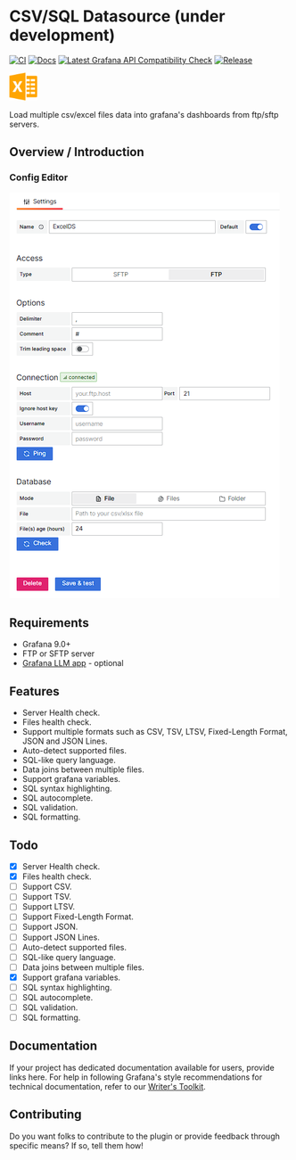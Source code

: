 <!-- This README file is going to be the one displayed on the Grafana.com website for your plugin. Uncomment and replace the content here before publishing.

Remove any remaining comments before publishing as these may be displayed on Grafana.com -->
# CSV/SQL Datasource (under development)

[![CI](https://github.com/Bujupah/bujupah-excel-datasource/actions/workflows/ci.yml/badge.svg)](https://github.com/Bujupah/bujupah-excel-datasource/actions/workflows/ci.yml)
[![Docs](https://github.com/Bujupah/bujupah-excel-datasource/actions/workflows/jekyll-gh-pages.yml/badge.svg)](https://github.com/Bujupah/bujupah-excel-datasource/actions/workflows/jekyll-gh-pages.yml)
[![Latest Grafana API Compatibility Check](https://github.com/Bujupah/bujupah-excel-datasource/actions/workflows/is-compatible.yml/badge.svg)](https://github.com/Bujupah/bujupah-excel-datasource/actions/workflows/is-compatible.yml)
[![Release](https://github.com/Bujupah/bujupah-excel-datasource/actions/workflows/release.yml/badge.svg)](https://github.com/Bujupah/bujupah-excel-datasource/actions/workflows/release.yml)

<img src="src/img/logo.png" width=50 alt="Excel Datasource Logo"/>

Load multiple csv/excel files data into grafana's dashboards from ftp/sftp servers.

## Overview / Introduction

### Config Editor

![Config Editor](src/img/config_editor.png)

## Requirements

- Grafana 9.0+
- FTP or SFTP server
- [Grafana LLM app](https://github.com/grafana/grafana-llm-app) - optional

## Features

- Server Health check.
- Files health check.
- Support multiple formats such as CSV, TSV, LTSV, Fixed-Length Format, JSON and JSON Lines.
- Auto-detect supported files.
- SQL-like query language.
- Data joins between multiple files.
- Support grafana variables.
- SQL syntax highlighting.
- SQL autocomplete.
- SQL validation.
- SQL formatting.

## Todo

- [x] Server Health check.
- [x] Files health check.
- [ ] Support CSV.
- [ ] Support TSV.
- [ ] Support LTSV.
- [ ] Support Fixed-Length Format.
- [ ] Support JSON.
- [ ] Support JSON Lines.
- [ ] Auto-detect supported files.
- [ ] SQL-like query language.
- [ ] Data joins between multiple files.
- [x] Support grafana variables.
- [ ] SQL syntax highlighting.
- [ ] SQL autocomplete.
- [ ] SQL validation.
- [ ] SQL formatting.

## Documentation

If your project has dedicated documentation available for users, provide links here. For help in following Grafana's style recommendations for technical documentation, refer to our [Writer's Toolkit](https://grafana.com/docs/writers-toolkit/).

## Contributing

Do you want folks to contribute to the plugin or provide feedback through specific means? If so, tell them how!
